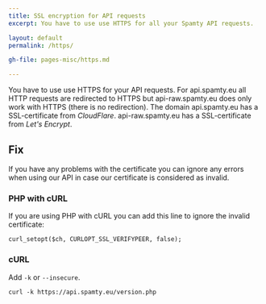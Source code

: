 ```yaml
---
title: SSL encryption for API requests
excerpt: You have to use use HTTPS for all your Spamty API requests.

layout: default
permalink: /https/

gh-file: pages-misc/https.md

---
```

You have to use use HTTPS for your API requests. For api.spamty.eu all HTTP requests are redirected to HTTPS but api-raw.spamty.eu does only work with HTTPS (there is no redirection).
The domain api.spamty.eu has a SSL-certificate from *CloudFlare*. api-raw.spamty.eu has a SSL-certificate from *Let's Encrypt*.

## Fix

If you have any problems with the certificate you can ignore any errors when using our API in case our certificate is considered as invalid.

### PHP with cURL

If you are using PHP with cURL you can add this line to ignore the invalid certificate:

    curl_setopt($ch, CURLOPT_SSL_VERIFYPEER, false); 

### cURL

Add `-k` or `--insecure`.

    curl -k https://api.spamty.eu/version.php
